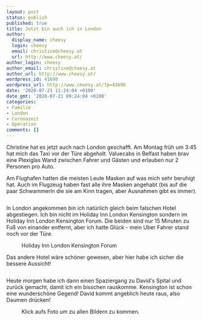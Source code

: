 ```yaml
---
layout: post
status: publish
published: true
title: Jetzt bin auch ich in London
author:
  display_name: cheesy
  login: cheesy
  email: christine@cheesy.at
  url: http://www.cheesy.at/
author_login: cheesy
author_email: christine@cheesy.at
author_url: http://www.cheesy.at/
wordpress_id: 41690
wordpress_url: http://www.cheesy.at/?p=41690
date: '2020-07-21 11:24:04 +0100'
date_gmt: '2020-07-21 09:24:04 +0100'
categories:
- Familie
- London
- Coronazeit
- Operation
comments: []
---
```

<!-- wp:paragraph -->
Christine hat es jetzt auch nach London geschafft. Am Montag früh um 3:45 hat mich das Taxi vor der Türe abgeholt. Valuecabs in Belfast haben brav eine Plexiglas Wand zwischen Fahrer und Gästen und erlauben nur 2 Personen pro Auto.
<!-- /wp:paragraph -->
<!-- wp:paragraph -->
Am Flughafen hatten die meisten Leute Masken auf was mich sehr beruhigt hat. Auch im Flugzeug haben fast alle ihre Masken angehabt (bis auf die paar Schwammerln die sie am Kinn tragen, aber Ausnahmen gibt es immer).
<!-- /wp:paragraph -->
<!-- wp:image {"id":41667} -->
<figure class="wp-block-image"><img src="{% link _fotos/events/2016-2020/2020/david-in-london/David-London-12.jpg %}" alt="" class="wp-image-41667"></figure>
<!-- /wp:image -->
<!-- wp:paragraph -->
In London angekommen bin ich natürlich gleich beim falschen Hotel abgestiegen. Ich bin nicht im Holiday Inn London Kensington sondern im Holiday Inn London Kensington Forum. Die beiden sind nur 15 Minuten zu Fuß von einander entfernt, aber ich hatte Glück - mein Uber Fahrer stand noch vor der Türe.
<!-- /wp:paragraph -->
<!-- wp:image {"id":41674} -->
<figure class="wp-block-image"><img src="{% link _fotos/events/2016-2020/2020/david-in-london/David-London-19.jpg %}" alt="" class="wp-image-41674"><br>
<figcaption>Holiday Inn London Kensington Forum</figcaption>
</figure>
<!-- /wp:image -->
<!-- wp:paragraph -->
Das andere Hotel wäre schöner gewesen, aber hier habe ich sicher die bessere Aussicht!
<!-- /wp:paragraph -->
<!-- wp:image {"id":41676} -->
<figure class="wp-block-image"><img src="{% link _fotos/events/2016-2020/2020/david-in-london/David-London-21.jpg %}" alt="" class="wp-image-41676"></figure>
<!-- /wp:image -->
<!-- wp:paragraph -->
Heute morgen habe ich dann einen Spaziergang zu David's Spital und zurück gemacht, damit ich ein bisschen rauskomme. Kensington ist schon eine wunderschöne Gegend!
<!-- /wp:paragraph -->
<!-- wp:paragraph -->
David kommt angeblich heute raus, also Daumen drücken!
<!-- /wp:paragraph -->
<!-- wp:image {"id":41682,"linkDestination":"custom"} -->
<figure class="wp-block-image"><a href="{% link _fotos/events/2016-2020/2020/david-in-london/index.md %}"><img src="{% link _fotos/events/2016-2020/2020/david-in-london/David-London-27.jpg %}" alt="" class="wp-image-41682"></a><br>
<figcaption>Klick aufs Foto um zu allen Bildern zu kommen.</figcaption>
</figure>
<!-- /wp:image -->
